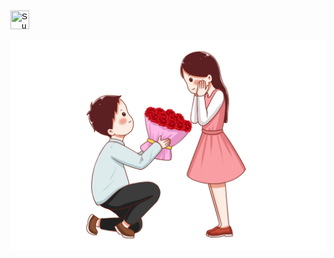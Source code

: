 <!DOCTYPE html>
<html lang="en">
<head>
  <meta charset="UTF-8">
  <meta http-equiv="X-UA-Compatible" content="IE=edge">
  <meta name="viewport" content="width=device-width, initial-scale=1.0">

  <link rel="stylesheet" href="https://cdnjs.cloudflare.com/ajax/libs/font-awesome/4.7.0/css/font-awesome.min.css">

<!-- Made By Coder Thinking  -->


  <title>hello</title>
</head>
<style>


.fa:hover {
    opacity: 0.7;
}

.fa {
  padding: 20px;
  font-size: 30px;
  width: 50px;
  text-align: center;
  text-decoration: none;
  margin: 5px 2px;
}



body {
	font-family:  'Norican', cursive;
	background: #090d00;
	text-align: center;
    margin: 0;
}

img{
  
  height: 250px;

  justify-content: center;
  align-items: center;
}

.container {
  display: flex;
  justify-content: center;
  align-items: center;
  padding: 50px;

}

#text {
  font-size: 25px;
 
  color: white;
  margin-top: 0px;
}



button{
  font-size: 25px;
  font-weight: bold;
  color: white;
  font-family: 'Norican', cursive;
  text-transform: capitalize;
  background:red;
    color: white;
    border-radius: 5px;
    transition: transform 300ms;
    
    margin: 0px 20px;
}



    #whatsapp-share-button {
       
  color: white;
  padding: 1px 3px;
  border: 0;
  border-radius: 5px;
  cursor: pointer;
}

   





</style>
<body>


  <input type="image"  style="margin-top: 20px;
  margin-right: 300px;
  width:30px ; height:30px" 
  src="share.png"
  id="whatsapp-share-button">
  <section class="img">
    <img src="Love.png" alt="">
  </section>

  <div class="container">
    <p id="text"></p>
   
  </div>

  <section id="btn" style="display: none;">

    <button onclick="myFunction()" >Yes ,I am</button>

    <button id="myButton" style="position: absolute;">No</button>
  
  </section>

 <footer>
  
 </footer> 


  

  

  <script>
    
    document.getElementById("whatsapp-share-button").addEventListener("click", function() {
  window.location.href = "whatsapp://send?text=Current%20Page%20URL:%20" + encodeURIComponent(window.location.href);
});
  

function myFunction() {
  location.replace("accept.html") }

const text = document.querySelector('#text');
const btn = document.querySelector('#btn');

const str =  '"From the moment I met you, I knew you were the one for me. Will you do me the honor of being my partner for life?".';
let i = 0;

function autoType() {
  if (i < str.length) {
    text.innerHTML += str.charAt(i);
    i++;
    setTimeout(autoType, 100);
  } else {
    btn.style.display = 'block';
  }
}

autoType();

const button = document.querySelector("#myButton");
      
      button.addEventListener("mouseover", function() {
        const x = Math.floor(Math.random() * window.innerWidth);
        const y = Math.floor(Math.random() * window.innerHeight);
        button.style.left = x + "px";
        button.style.top = y + "px";
      });






  </script>
  
</body>
</html>
